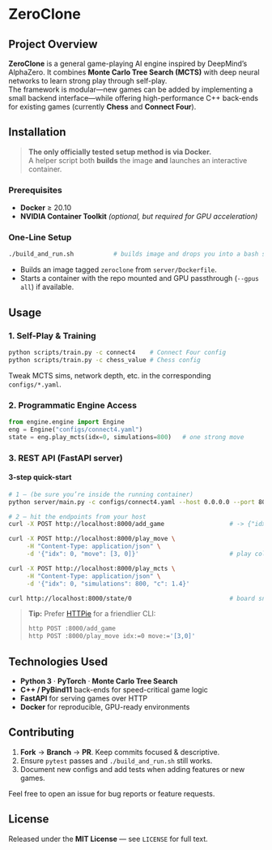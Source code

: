 # ZeroClone

## Project Overview
**ZeroClone** is a general game-playing AI engine inspired by DeepMind’s AlphaZero. It combines **Monte Carlo Tree Search (MCTS)** with deep neural networks to learn strong play through self-play.  
The framework is modular—new games can be added by implementing a small backend interface—while offering high-performance C++ back-ends for existing games (currently **Chess** and **Connect Four**).

## Installation

> **The only officially tested setup method is via Docker.**  
> A helper script both **builds** the image **and** launches an interactive container.

### Prerequisites
* **Docker** ≥ 20.10  
* **NVIDIA Container Toolkit** *(optional, but required for GPU acceleration)*

### One-Line Setup
```bash
./build_and_run.sh           # builds image and drops you into a bash shell inside it
````

* Builds an image tagged `zeroclone` from `server/Dockerfile`.
* Starts a container with the repo mounted and GPU passthrough (`--gpus all`) if available.

## Usage

### 1. Self-Play & Training

```bash
python scripts/train.py -c connect4    # Connect Four config
python scripts/train.py -c chess_value # Chess config
```

Tweak MCTS sims, network depth, etc. in the corresponding `configs/*.yaml`.

### 2. Programmatic Engine Access

```python
from engine.engine import Engine
eng = Engine("configs/connect4.yaml")
state = eng.play_mcts(idx=0, simulations=800)   # one strong move
```

### 3. REST API (FastAPI server)

#### 3-step quick-start

```bash
# 1 – (be sure you’re inside the running container)
python server/main.py -c configs/connect4.yaml --host 0.0.0.0 --port 8000 &

# 2 – hit the endpoints from your host
curl -X POST http://localhost:8000/add_game                  # -> {"idx":0}

curl -X POST http://localhost:8000/play_move \
     -H "Content-Type: application/json" \
     -d '{"idx": 0, "move": [3, 0]}'                         # play column 3

curl -X POST http://localhost:8000/play_mcts \
     -H "Content-Type: application/json" \
     -d '{"idx": 0, "simulations": 800, "c": 1.4}'

curl http://localhost:8000/state/0                           # board snapshot
```

> **Tip:** Prefer [HTTPie](https://httpie.io/) for a friendlier CLI:
>
> ```bash
> http POST :8000/add_game
> http POST :8000/play_move idx:=0 move:='[3,0]'
> ```

## Technologies Used

* **Python 3**  ·  **PyTorch**  ·  **Monte Carlo Tree Search**
* **C++ / PyBind11** back-ends for speed-critical game logic
* **FastAPI** for serving games over HTTP
* **Docker** for reproducible, GPU-ready environments

## Contributing

1. **Fork** → **Branch** → **PR**.  Keep commits focused & descriptive.
2. Ensure `pytest` passes and `./build_and_run.sh` still works.
3. Document new configs and add tests when adding features or new games.

Feel free to open an issue for bug reports or feature requests.

## License

Released under the **MIT License** — see `LICENSE` for full text.